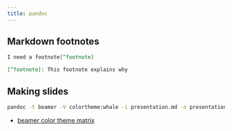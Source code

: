 ```yaml
---
title: pandoc
---
```


## Markdown footnotes

```markdown
I need a footnote[^footnote]

[^footnote]: This footnote explains why
```

## Making slides

```bash
pandoc -t beamer -V colortheme:whale -i presentation.md -o presentation.pdf
```

* [beamer color theme matrix](https://hartwork.org/beamer-theme-matrix/)
